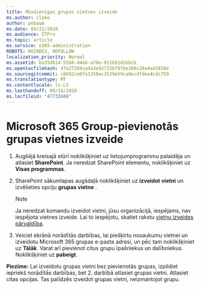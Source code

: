 ```yaml
---
title: Mūsdienīgas grupas vietnes izveide
ms.author: clake
author: pebaum
ms.date: 04/21/2020
ms.audience: ITPro
ms.topic: article
ms.service: o365-administration
ROBOTS: NOINDEX, NOFOLLOW
localization_priority: Normal
ms.assetid: ba35d814-55b8-44e6-a70e-011b91d2bbcb
ms.openlocfilehash: 47a27269ca4a3e92723b79fbe306c28a4a43838e
ms.sourcegitcommit: c6692ce0fa1358ec3529e59ca0ecdfdea4cdc759
ms.translationtype: MT
ms.contentlocale: lv-LV
ms.lasthandoff: 09/14/2020
ms.locfileid: "47732686"
---
```

# <a name="create-a-microsoft-365-group-connected-team-site"></a>Microsoft 365 Group-pievienotās grupas vietnes izveide

1. Augšējā kreisajā stūrī noklikšķiniet uz lietojumprogrammu palaidēja un atlasiet **SharePoint**. Ja neredzat SharePoint elementu, noklikšķiniet uz **Visas programmas**.
    
2. SharePoint sākumlapas augšdaļā noklikšķiniet uz **izveidot vietni** un izvēlieties opciju **grupas vietne** . 
    
    > [!NOTE]
    > Ja neredzat komandu izveidot vietni, jūsu organizācijā, iespējams, nav iespējota vietnes izveide. Lai to iespējotu, skatiet rakstu [vietņu izveides pārvaldība](https://go.microsoft.com/fwlink/?linkid=2009644). 
  
3. Veiciet ekrānā norādītās darbības, lai piešķirtu nosaukumu vietnei un izveidotu Microsoft 365 grupas e-pasta adresi, un pēc tam noklikšķiniet uz **Tālāk**. Varat arī pievienot citus grupu īpašniekus un dalībniekus. Noklikšķiniet uz **pabeigt**.
  
 **Piezīme:** Lai izveidotu grupas vietni bez pievienotās grupas, izpildiet iepriekš norādītās darbības, bet 2. darbībā atlasiet grupas vietni. Atlasiet citas opcijas. Tas palīdzēs izveidot grupas vietni, neizmantojot grupu. 
    

